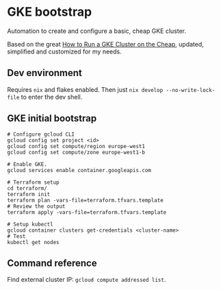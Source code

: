 # GKE bootstrap

Automation to create and configure a basic, cheap GKE cluster.

Based on the great [How to Run a GKE Cluster on the Cheap](https://github.com/murphye/cheap-gke-cluster/), updated, simplified and customized for my needs.

## Dev environment

Requires `nix` and flakes enabled. Then just `nix develop --no-write-lock-file` to enter the dev shell.

## GKE initial bootstrap

```shell
# Configure gcloud CLI
gcloud config set project <id>
gcloud config set compute/region europe-west1
gcloud config set compute/zone europe-west1-b

# Enable GKE.
gcloud services enable container.googleapis.com

# Terraform setup
cd terraform/
terraform init
terraform plan -vars-file=terraform.tfvars.template
# Review the output
terraform apply -vars-file=terraform.tfvars.template

# Setup kubectl
gcloud container clusters get-credentials <cluster-name>
# Test
kubectl get nodes
```

## Command reference

Find external cluster IP: `gcloud compute addressed list`.
